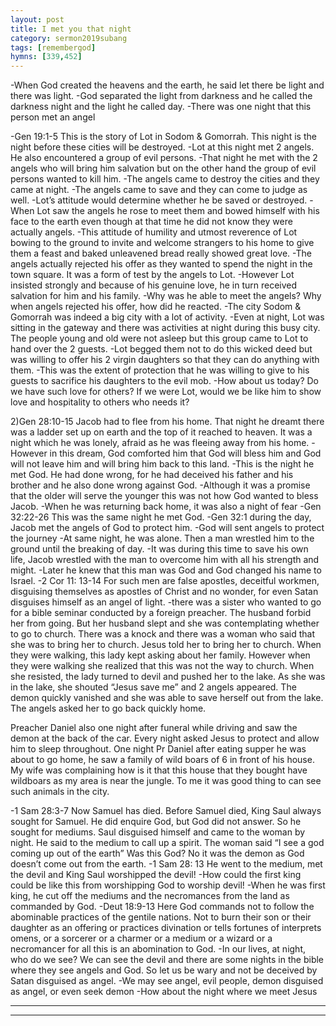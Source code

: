 ```yaml
---
layout: post
title: I met you that night
category: sermon2019subang
tags: [remembergod]
hymns: [339,452]
---
```

-When God created the heavens and the earth, he said let there be light and there was light. 
-God separated the light from darkness and he called the darkness night and the light he called day. 
-There was one night that this person met an angel

-Gen 19:1-5 This is the story of Lot in Sodom & Gomorrah. This night is the night before these cities will be destroyed. 
-Lot at this night met 2 angels. He also encountered a group of evil persons. 
-That night he met with the 2 angels who will bring him salvation but on the other hand the group of evil persons wanted to kill him. 
-The angels came to destroy the cities and they came at night. 
-The angels came to save and they can come to judge as well. 
-Lot’s attitude would determine whether he be saved or destroyed. 
-When Lot saw the angels he rose to meet them and bowed himself with his face to the earth even though at that time he did not know they were actually angels. 
-This attitude of humility and utmost reverence of Lot bowing to the ground to invite and welcome strangers to his home to give them a feast and baked  unleavened bread really showed great love. 
-The angels actually rejected his offer as they wanted to spend the night in the town square. It was a form of test by the angels to Lot. 
-However Lot insisted strongly and because of his genuine love, he in turn received salvation for him and his family. 
-Why was he able to meet the angels? Why when angels rejected his offer, how did he reacted. 
-The city Sodom & Gomorrah was indeed a big city with a lot of activity. 
-Even at night, Lot was sitting in the gateway and there was activities at night during this busy city. The  people young and old were not asleep but this group came to Lot to hand over the 2 guests. 
-Lot begged them not to do this wicked deed but was willing to offer his 2 virgin daughters so that they can do anything with them.
-This was the extent of protection that he was willing to give to his guests to sacrifice his daughters to the evil mob. 
-How about us today? Do we have such love for others? If we were Lot, would we be like him to show love and hospitality to others who needs it? 

2)Gen 28:10-15 Jacob had to flee from his home. That night he dreamt there was a ladder set up on earth and the top of it reached to heaven. 
It was a night which he was lonely, afraid as he was fleeing away from his home. 
-However in this dream, God comforted him that God will bless him and God will not leave him and will bring him back to this land. 
-This is the night he met God. He had done wrong, for he 
had deceived his father and his brother and he also done wrong against God.
-Although it was a promise that the older will serve the younger this was not how God wanted to bless Jacob. 
-When he was returning back home, it was also a night of fear 
-Gen 32:22-26 This was the same night he met God. 
-Gen 32:1 during the day, Jacob met the angels of God to protect him. 
-God will sent angels to protect the journey 
-At same night, he was alone. Then a man wrestled him to the ground until the breaking of day. 
-It was during this time to save his own life, Jacob wrestled with the man to overcome him with all his strength and might. 
-Later he knew that this man was God and God changed his name to Israel. 
-2 Cor 11: 13-14 For such men are false apostles, deceitful workmen, disguising themselves as apostles of Christ and no wonder, for even Satan disguises himself as an angel of light. 
-there was a sister who wanted to go for a bible seminar conducted by a foreign preacher. The husband forbid her from going. But her husband slept and she was contemplating whether to go to church. There was a knock and there was a woman who said that she was to bring her to church. Jesus told her to bring her to church. When they were walking, this lady kept asking about her family. However when they were walking she realized that this was not the way to church. When she resisted, the lady turned to devil and pushed her to the lake. As she was in the lake, she shouted “Jesus save me” and 2 angels appeared. The demon quickly vanished and she was able to save herself out from the lake. The angels asked her to go back quickly home. 

Preacher Daniel also one night after funeral while driving and saw the demon at the back of the car. Every night asked Jesus to protect and allow him to sleep throughout. 
One night Pr Daniel after eating supper he was about to go home, he saw a family of wild boars of 6 in front of his house. My wife was complaining how is it that this house that they bought have wildboars as my area is near the jungle. To me it was good thing to can see such animals in the city. 

-1 Sam 28:3-7 Now Samuel has died. Before Samuel died, King Saul always sought for Samuel. He did enquire God, but God did not answer. So he sought for mediums. Saul disguised himself and came to the woman by night. He said to the medium to call up a spirit. The woman said “I see a god coming up out of the earth” Was this God? No it was the demon as God doesn’t come out from the earth. 
-1 Sam 28: 13 He went to the medium, met the devil and King Saul worshipped the devil! 
-How  could the first king could be like this from worshipping God to worship devil! 
-When he was first king, he cut off the mediums and the necromances from the land as commanded by God. 
-Deut 18:9-13  Here God commands not to follow the abominable practices of the gentile nations. Not to burn their son or their daughter as an offering or practices divination or tells fortunes of interprets omens, or a sorcerer or a charmer or a medium or a wizard or a necromancer  for all this is an abomination to God. 
-In our lives, at night, who do we see? We can see the devil and there are some nights in the bible where they see angels and God. So let us be wary and not be deceived by Satan disguised as angel.
-We may see angel, evil people, demon disguised as angel, or even seek demon 
-How about the night where we meet Jesus 





----
****

